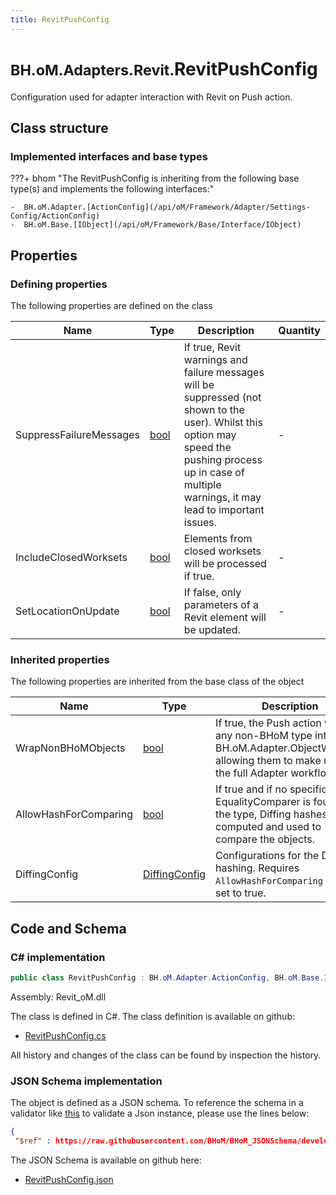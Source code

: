```yaml
---
title: RevitPushConfig
---
```


# <small>BH.oM.Adapters.Revit.</small>**RevitPushConfig**

Configuration used for adapter interaction with Revit on Push action.

## Class structure

### Implemented interfaces and base types

???+ bhom "The RevitPushConfig is inheriting from the following base type(s) and implements the following interfaces:"

    -  BH.oM.Adapter.[ActionConfig](/api/oM/Framework/Adapter/Settings-Config/ActionConfig)
    -  BH.oM.Base.[IObject](/api/oM/Framework/Base/Interface/IObject)


## Properties



### Defining properties

The following properties are defined on the class

| Name             | Type             | Description      | Quantity         |
|------------------|------------------|------------------|------------------|
| SuppressFailureMessages | [bool](https://learn.microsoft.com/en-us/dotnet/api/System.Boolean?view=netstandard-2.0) | If true, Revit warnings and failure messages will be suppressed (not shown to the user). Whilst this option may speed the pushing process up in case of multiple warnings, it may lead to important issues. | - |
| IncludeClosedWorksets | [bool](https://learn.microsoft.com/en-us/dotnet/api/System.Boolean?view=netstandard-2.0) | Elements from closed worksets will be processed if true. | - |
| SetLocationOnUpdate | [bool](https://learn.microsoft.com/en-us/dotnet/api/System.Boolean?view=netstandard-2.0) | If false, only parameters of a Revit element will be updated. | - |


### Inherited properties
The following properties are inherited from the base class of the object

| Name             | Type             | Description      | Quantity         |
|------------------|------------------|------------------|------------------|
| WrapNonBHoMObjects | [bool](https://learn.microsoft.com/en-us/dotnet/api/System.Boolean?view=netstandard-2.0) | If true, the Push action wraps any non-BHoM type into a BH.oM.Adapter.ObjectWrapper, allowing them to make use of the full Adapter workflow. | - |
| AllowHashForComparing | [bool](https://learn.microsoft.com/en-us/dotnet/api/System.Boolean?view=netstandard-2.0) | If true and if no specific EqualityComparer is found for the type, Diffing hashes are computed and used to compare the objects. | - |
| DiffingConfig | [DiffingConfig](/api/oM/Framework/Diffing/DiffingConfig) | Configurations for the Diffing hashing. Requires `AllowHashForComparing` to be set to true. | - |


## Code and Schema

### C# implementation

``` C# title="C#"
public class RevitPushConfig : BH.oM.Adapter.ActionConfig, BH.oM.Base.IObject
```

Assembly: Revit_oM.dll

The class is defined in C#. The class definition is available on github:

- [RevitPushConfig.cs](https://github.com/BHoM/Revit_Toolkit/blob/develop/Revit_oM/Config\RevitPushConfig.cs)

All history and changes of the class can be found by inspection the history.
### JSON Schema implementation

The object is defined as a JSON schema. To reference the schema in a validator like [this](https://www.jsonschemavalidator.net/) to validate a Json instance, please use the lines below:

``` json title="JSON Schema"
{
 "$ref" : https://raw.githubusercontent.com/BHoM/BHoM_JSONSchema/develop/Revit_oM/RevitPushConfig.json}
```

The JSON Schema is available on github here:

- [RevitPushConfig.json](https://github.com/BHoM/BHoM_JSONSchema/blob/develop/Revit_oM/RevitPushConfig.json)
